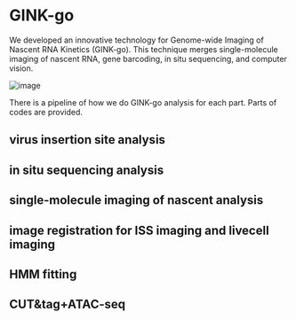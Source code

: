 # GINK-go 

We developed an innovative technology for Genome-wide Imaging of Nascent RNA Kinetics (GINK-go). This technique merges single-molecule imaging of nascent RNA, gene barcoding, in situ sequencing, and computer vision.

![image](./docs/workflow.jfif)

There is a pipeline of how we do GINK-go analysis for each part. Parts of codes are provided.

## virus insertion site analysis

## in situ sequencing analysis

## single-molecule imaging of nascent analysis

## image registration for ISS imaging and livecell imaging

## HMM fitting

## CUT&tag+ATAC-seq









